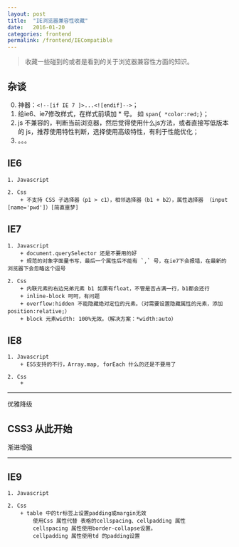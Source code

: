 ```yaml
---
layout: post
title:  "IE浏览器兼容性收藏"
date:   2016-01-20
categories: frontend
permalink: /frontend/IECompatible
---
```


> 收藏一些碰到的或者是看到的关于浏览器兼容性方面的知识。

## 杂谈

 0. 神器：`<!--[if IE 7 ]>...<![endif]-->`；
 1. 给ie6、ie7修改样式，在样式前填加 \* 号。 如  `span{ *color:red;}`；
 2. js 不兼容的，判断当前浏览器，然后觉得使用什么js方法，或者直接写低版本的 js，推荐使用特性判断，选择使用高级特性，有利于性能优化；
 3. 。。。


## IE6
    
    1. Javascript
    
    2. Css
        + 不支持 CSS 子选择器（p1 > c1），相邻选择器（b1 + b2），属性选择器 （input [name='pwd']）[简直噩梦]

## IE7

    1. Javascript    
        + document.querySelector 还是不要用的好 
        + 规范的对象字面量书写，最后一个属性后不能有 `,` 号，在ie7下会报错，在最新的浏览器下会忽略这个逗号
        
    2. Css
        + 内联元素的右边兄弟元素 b1 如果有float，不管是否占满一行，b1都会还行
        + inline-block 呵呵，有问题
        + overflow:hidden 不能隐藏绝对定位的元素。（对需要设置隐藏属性的元素，添加 position:relative;）
        + block 元素width: 100%无效。（解决方案：*width:auto）
## IE8

    1. Javascript
        + ES5支持的不行，Array.map, forEach 什么的还是不要用了
    
    2. Css
        + 

---

优雅降级

## CSS3 从此开始

渐进增强

---

## IE9
    1. Javascript
    
    2. Css
        + table 中的tr标签上设置padding或margin无效
            使用Css 属性代替 表格的cellspacing、cellpadding 属性
            cellspacing 属性使用border-collapse设置。
            cellpadding 属性使用td 的padding设置

